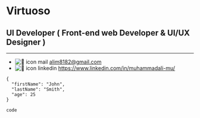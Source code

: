 # Virtuoso 
## UI Developer ( Front-end web Developer & UI/UX Designer )
***
- ![🦆 icon _mail_](https://github.com/muhammadali-mu/muhammadali-mu/assets/71942347/41a02a21-fdba-46eb-84ca-b37a0b9a71dd) <alim8182@gmail.com>
- ![🦆 icon _linkedin_](https://github.com/muhammadali-mu/muhammadali-mu/assets/71942347/6831b935-1ccc-4fc6-87ac-cb4ad678c452) <https://www.linkedin.com/in/muhammadali-mu/>








```
{
  "firstName": "John",
  "lastName": "Smith",
  "age": 25
}
```
`code`
<!--
**muhammadali-mu/muhammadali-mu** is a ✨ _special_ ✨ repository because its `README.md` (this file) appears on your GitHub profile.

Here are some ideas to get you started:

- 🔭 I’m currently working on ...
- 🌱 I’m currently learning ...
- 👯 I’m looking to collaborate on ...
- 🤔 I’m looking for help with ...
- 💬 Ask me about ...
- 📫 How to reach me: <alim8182@gmail.com>
- 😄 Pronouns: ...
- ⚡ Fun fact: ...
-->


[^1]: This is the footnote.
